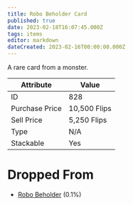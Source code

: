 ```yaml
---
title: Robo Beholder Card
published: true
date: 2023-02-18T16:07:45.000Z
tags: items
editor: markdown
dateCreated: 2023-02-16T00:00:00.000Z
---
```


A rare card from a monster.

|Attribute|Value|
|-|-|
|ID|828|
|Purchase Price|10,500 Flips|
|Sell Price|5,250 Flips|
|Type|N/A|
|Stackable|Yes|


# Dropped From
 * [Robo Beholder](/monsters/robo-beholder.md) (0.1%)
